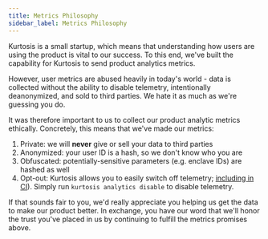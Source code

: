 ```yaml
---
title: Metrics Philosophy
sidebar_label: Metrics Philosophy
---
```


Kurtosis is a small startup, which means that understanding how users are using the product is vital to our success. To this end, we've built the capability for Kurtosis to send product analytics metrics.

However, user metrics are abused heavily in today's world - data is collected without the ability to disable telemetry, intentionally deanonymized, and sold to third parties. We hate it as much as we're guessing you do.

It was therefore important to us to collect our product analytic metrics ethically. Concretely, this means that we've made our metrics:

1. Private: we will **never** give or sell your data to third parties
1. Anonymized: your user ID is a hash, so we don't know who you are
1. Obfuscated: potentially-sensitive parameters (e.g. enclave IDs) are hashed as well
1. Opt-out: Kurtosis allows you to easily switch off telemetry; [including in CI](../guides/running-in-ci.md)). Simply run `kurtosis analytics disable` to disable telemetry.

If that sounds fair to you, we'd really appreciate you helping us get the data to make our product better. In exchange, you have our word that we'll honor the trust you've placed in us by continuing to fulfill the metrics promises above.
